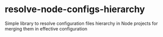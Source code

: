 # resolve-node-configs-hierarchy

Simple library to resolve configuration files hierarchy in Node projects for merging them in effective configuration